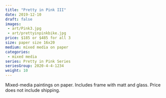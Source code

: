 ```yaml
---
title: "Pretty in Pink III"
date: 2019-12-10
draft: false
images:
 - art/Pink3.jpg
 - art/prettyinpinkbike.jpg
price: $185 or $485 for all 3
size: paper size 16x20
medium: mixed media on paper
categories:
 - mixed media
series: Pretty in Pink Series
seriesGroup: 2020-4-4-1234
weight: 10
---
```


Mixed-media paintings on paper. Includes frame with matt and glass. Price does not include shipping.
